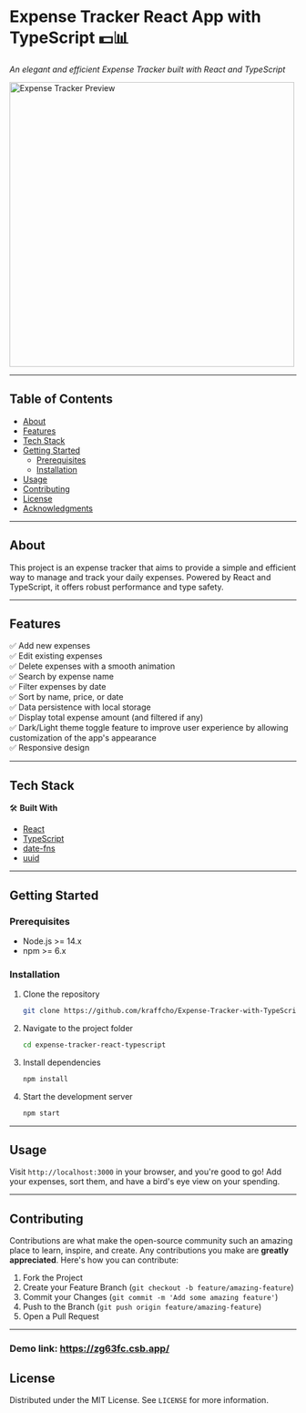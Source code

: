 # Expense Tracker React App with TypeScript 💵📊

_An elegant and efficient Expense Tracker built with React and TypeScript_

<a href="https://zg63fc.csb.app/" target="_blank"><img src="https://i.ibb.co/mDKnXwR/expense-tracker-dark.png" alt="Expense Tracker Preview" width="500" height="500"></a>

---

## Table of Contents

- [About](#about)
- [Features](#features)
- [Tech Stack](#tech-stack)
- [Getting Started](#getting-started)
  - [Prerequisites](#prerequisites)
  - [Installation](#installation)
- [Usage](#usage)
- [Contributing](#contributing)
- [License](#license)
- [Acknowledgments](#acknowledgments)

---

## About

This project is an expense tracker that aims to provide a simple and efficient way to manage and track your daily expenses. Powered by React and TypeScript, it offers robust performance and type safety.

---

## Features

✅ Add new expenses  
✅ Edit existing expenses  
✅ Delete expenses with a smooth animation  
✅ Search by expense name  
✅ Filter expenses by date  
✅ Sort by name, price, or date  
✅ Data persistence with local storage  
✅ Display total expense amount (and filtered if any)  
✅ Dark/Light theme toggle feature to improve user experience by allowing customization of the app's appearance  
✅ Responsive design

---

## Tech Stack

🛠️ **Built With**

- [React](https://reactjs.org/)
- [TypeScript](https://www.typescriptlang.org/)
- [date-fns](https://date-fns.org/)
- [uuid](https://github.com/uuidjs/uuid)

---

## Getting Started

### Prerequisites

- Node.js >= 14.x
- npm >= 6.x

### Installation

1. Clone the repository

   ```sh
   git clone https://github.com/kraffcho/Expense-Tracker-with-TypeScript-and-React.git
   ```

2. Navigate to the project folder

   ```sh
   cd expense-tracker-react-typescript
   ```

3. Install dependencies

   ```sh
   npm install
   ```

4. Start the development server

   ```sh
   npm start
   ```

---

## Usage

Visit `http://localhost:3000` in your browser, and you're good to go! Add your expenses, sort them, and have a bird's eye view on your spending.

---

## Contributing

Contributions are what make the open-source community such an amazing place to learn, inspire, and create. Any contributions you make are **greatly appreciated**. Here's how you can contribute:

1. Fork the Project
2. Create your Feature Branch (`git checkout -b feature/amazing-feature`)
3. Commit your Changes (`git commit -m 'Add some amazing feature'`)
4. Push to the Branch (`git push origin feature/amazing-feature`)
5. Open a Pull Request

---

### Demo link: https://zg63fc.csb.app/

## License

Distributed under the MIT License. See `LICENSE` for more information.
